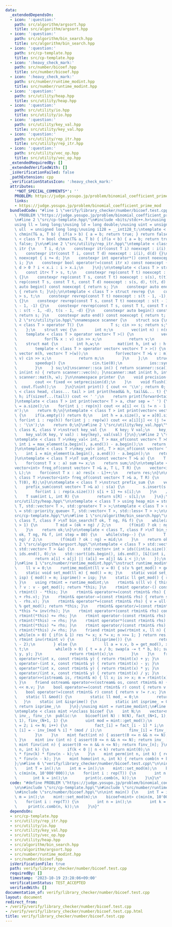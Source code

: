 ```yaml
---
data:
  _extendedDependsOn:
  - icon: ':question:'
    path: src/algorithm/argsort.hpp
    title: src/algorithm/argsort.hpp
  - icon: ':question:'
    path: src/algorithm/bin_search.hpp
    title: src/algorithm/bin_search.hpp
  - icon: ':question:'
    path: src/cp-template.hpp
    title: src/cp-template.hpp
  - icon: ':heavy_check_mark:'
    path: src/number/bicoef.hpp
    title: src/number/bicoef.hpp
  - icon: ':heavy_check_mark:'
    path: src/number/runtime_modint.hpp
    title: src/number/runtime_modint.hpp
  - icon: ':question:'
    path: src/utility/heap.hpp
    title: src/utility/heap.hpp
  - icon: ':question:'
    path: src/utility/io.hpp
    title: src/utility/io.hpp
  - icon: ':question:'
    path: src/utility/key_val.hpp
    title: src/utility/key_val.hpp
  - icon: ':question:'
    path: src/utility/rep_itr.hpp
    title: src/utility/rep_itr.hpp
  - icon: ':question:'
    path: src/utility/vec_op.hpp
    title: src/utility/vec_op.hpp
  _extendedRequiredBy: []
  _extendedVerifiedWith: []
  _isVerificationFailed: false
  _pathExtension: cpp
  _verificationStatusIcon: ':heavy_check_mark:'
  attributes:
    '*NOT_SPECIAL_COMMENTS*': ''
    PROBLEM: https://judge.yosupo.jp/problem/binomial_coefficient_prime_mod
    links:
    - https://judge.yosupo.jp/problem/binomial_coefficient_prime_mod
  bundledCode: "#line 1 \"verify/library_checker/number/bicoef.test.cpp\"\n#define\
    \ PROBLEM \"https://judge.yosupo.jp/problem/binomial_coefficient_prime_mod\"\n\
    \n#line 2 \"src/cp-template.hpp\"\n#include <bits/stdc++.h>\nusing namespace std;\n\
    using ll = long long;\nusing ld = long double;\nusing uint = unsigned int;\nusing\
    \ ull  = unsigned long long;\nusing i128 = __int128_t;\ntemplate < class T > bool\
    \ chmin(T& a, T b) { if(a > b) { a = b; return true; } return false; }\ntemplate\
    \ < class T > bool chmax(T& a, T b) { if(a < b) { a = b; return true; } return\
    \ false; }\n\n#line 2 \"src/utility/rep_itr.hpp\"\ntemplate < class T > struct\
    \ itr {\n    T i, d;\n    constexpr itr(const T i) noexcept : i(i), d(1) {}\n\
    \    constexpr itr(const T i, const T d) noexcept : i(i), d(d) {}\n    void operator++()\
    \ noexcept { i += d; }\n    constexpr int operator*() const noexcept { return\
    \ i; }\n    constexpr bool operator!=(const itr x) const noexcept {\n        return\
    \ d > 0 ? i < x.i : i > x.i;\n    }\n};\n\ntemplate < class T > struct rep {\n\
    \    const itr< T > s, t;\n    constexpr rep(const T t) noexcept : s(0), t(t)\
    \ {}\n    constexpr rep(const T s, const T t) noexcept : s(s), t(t) {}\n    constexpr\
    \ rep(const T s, const T t, const T d) noexcept : s(s, d), t(t, d) {}\n    constexpr\
    \ auto begin() const noexcept { return s; }\n    constexpr auto end() const noexcept\
    \ { return t; }\n};\n\ntemplate < class T > struct revrep {\n    const itr < T\
    \ > s, t;\n    constexpr revrep(const T t) noexcept : s(t - 1, -1), t(-1, -1)\
    \ {}\n    constexpr revrep(const T s, const T t) noexcept : s(t - 1, -1), t(s\
    \ - 1, -1) {}\n    constexpr revrep(const T s, const T t, const T d) noexcept\
    \ : s(t - 1, -d), t(s - 1, -d) {}\n    constexpr auto begin() const noexcept {\
    \ return s; }\n    constexpr auto end() const noexcept { return t; }\n};\n#line\
    \ 2 \"src/utility/io.hpp\"\nnamespace scanner {\n    struct sca {\n        template\
    \ < class T > operator T() {\n            T s; cin >> s; return s;\n        }\n\
    \    };\n    struct vec {\n        int n;\n        vec(int n) : n(n) {}\n    \
    \    template < class T > operator vector< T >() {\n            vector< T > v(n);\n\
    \            for(T& x : v) cin >> x;\n            return v;\n        }\n    };\n\
    \    struct mat {\n        int h,w;\n        mat(int h, int w) : h(h), w(w) {}\n\
    \        template < class T > operator vector< vector< T > >() {\n           \
    \ vector m(h, vector< T >(w));\n            for(vector< T >& v : m) for(T& x :\
    \ v) cin >> x;\n            return m;\n        }\n    };\n    struct speedup {\n\
    \        speedup() {\n            cin.tie(0);\n            ios::sync_with_stdio(0);\n\
    \        }\n    } su;\n}\nscanner::sca in() { return scanner::sca(); }\nscanner::vec\
    \ in(int n) { return scanner::vec(n); }\nscanner::mat in(int h, int w) { return\
    \ scanner::mat(h, w); }\n\nnamespace printer {\n    void precision(int d) {\n\
    \        cout << fixed << setprecision(d);\n    }\n    void flush() {\n      \
    \  cout.flush();\n    }\n}\nint print() { cout << '\\n'; return 0; }\ntemplate\
    \ < class head, class... tail > int print(head&& h, tail&&... t) {\n    cout <<\
    \ h; if(sizeof...(tail)) cout << ' ';\n    return print(forward<tail>(t)...);\n\
    }\ntemplate < class T > int print(vector< T > a, char sep = ' ') {\n    int n\
    \ = a.size();\n    for(int i : rep(n)) cout << a[i] << (i != n - 1 ? sep : '\\\
    n');\n    return 0;\n}\ntemplate < class T > int print(vector< vector< T > > a)\
    \ {\n    if(a.empty()) return 0;\n    int h = a.size(), w = a[0].size();\n   \
    \ for(int i : rep(h)) for(int j : rep(w)) cout << a[i][j] << (j != w - 1 ? ' '\
    \ : '\\n');\n    return 0;\n}\n#line 2 \"src/utility/key_val.hpp\"\ntemplate <\
    \ class K, class V >\nstruct key_val {\n    K key; V val;\n    key_val() {}\n\
    \    key_val(K key, V val) : key(key), val(val) {}\n};\n#line 2 \"src/utility/vec_op.hpp\"\
    \ntemplate < class T >\nkey_val< int, T > max_of(const vector< T >& a) {\n   \
    \ int i = max_element(a.begin(), a.end()) - a.begin();\n    return {i, a[i]};\n\
    }\n\ntemplate < class T >\nkey_val< int, T > min_of(const vector< T >& a) {\n\
    \    int i = min_element(a.begin(), a.end()) - a.begin();\n    return {i, a[i]};\n\
    }\n\ntemplate < class T >\nT sum_of(const vector< T >& a) {\n    T sum = 0;\n\
    \    for(const T x : a) sum += x;\n    return sum;\n}\n\ntemplate < class T >\n\
    vector<int> freq_of(const vector< T >& a, T L, T R) {\n    vector<int> res(R -\
    \ L);\n    for(const T x : a) res[x - L]++;\n    return res;\n}\n\ntemplate <\
    \ class T >\nvector<int> freq_of(const vector< T >& a, T R) {\n    return freq_of(a,\
    \ T(0), R);\n}\n\ntemplate < class T >\nstruct prefix_sum {\n    vector< T > s;\n\
    \    prefix_sum(const vector< T >& a) : s(a) {\n        s.insert(s.begin(), T(0));\n\
    \        for(int i : rep(a.size())) s[i + 1] += s[i];\n    }\n    // [L, R)\n\
    \    T sum(int L, int R) {\n        return s[R] - s[L];\n    }\n};\n#line 3 \"\
    src/utility/heap.hpp\"\n\ntemplate < class T > using heap_min = std::priority_queue<\
    \ T, std::vector< T >, std::greater< T > >;\ntemplate < class T > using heap_max\
    \ = std::priority_queue< T, std::vector< T >, std::less< T > >;\n\n#line 17 \"\
    src/cp-template.hpp\"\n\n#line 1 \"src/algorithm/bin_search.hpp\"\ntemplate <\
    \ class T, class F >\nT bin_search(T ok, T ng, F& f) {\n    while(abs(ok - ng)\
    \ > 1) {\n        T mid = (ok + ng) / 2;\n        (f(mid) ? ok : ng) = mid;\n\
    \    }\n    return ok;\n}\n\ntemplate < class T, class F >\nT bin_search_real(T\
    \ ok, T ng, F& f, int step = 80) {\n    while(step--) {\n        T mid = (ok +\
    \ ng) / 2;\n        (f(mid) ? ok : ng) = mid;\n    }\n    return ok;\n}\n#line\
    \ 2 \"src/algorithm/argsort.hpp\"\n\ntemplate < class T > std::vector< int > argsort(const\
    \ std::vector< T > &a) {\n    std::vector< int > ids((int)a.size());\n    std::iota(ids.begin(),\
    \ ids.end(), 0);\n    std::sort(ids.begin(), ids.end(), [&](int i, int j) {\n\
    \        return a[i] < a[j] || (a[i] == a[j] && i < j);\n    });\n    return ids;\n\
    }\n#line 1 \"src/number/runtime_modint.hpp\"\nstruct runtime_modint {\n  public:\n\
    \    ll v = 0;\n    runtime_modint(ll v = 0) { s(v % get_mod() + get_mod()); }\n\
    \    static void set_mod(ll m) { mod() = m; }\n    static void set_mod(ll m, int\
    \ isp) { mod() = m; isprime() = isp; }\n    static ll get_mod() { return mod();\
    \ }\n    using rtmint = runtime_modint;\n    rtmint& s(ll v) { this->v = v < get_mod()\
    \ ? v : v - get_mod(); return *this; }\n    rtmint operator-() const { return\
    \ rtmint() - *this; }\n    rtmint& operator+=(const rtmint& rhs) { return s(v\
    \ + rhs.v); }\n    rtmint& operator-=(const rtmint& rhs) { return s(v + get_mod()\
    \ - rhs.v); }\n    rtmint& operator*=(const rtmint& rhs) { v = ull(v) * rhs.v\
    \ % get_mod(); return *this; }\n    rtmint& operator/=(const rtmint& rhs) { return\
    \ *this *= inv(rhs); }\n    rtmint operator+(const rtmint& rhs) const { return\
    \ rtmint(*this) += rhs; }\n    rtmint operator-(const rtmint& rhs) const { return\
    \ rtmint(*this) -= rhs; }\n    rtmint operator*(const rtmint& rhs) const { return\
    \ rtmint(*this) *= rhs; }\n    rtmint operator/(const rtmint& rhs) const { return\
    \ rtmint(*this) /= rhs; }\n    friend rtmint pow(rtmint x, ll n) { rtmint res(1);\
    \ while(n > 0) { if(n & 1) res *= x; x *= x; n >>= 1; } return res; }\n    friend\
    \ rtmint inv(rtmint v) {\n        if(isprime()) {\n            return pow(v, get_mod()\
    \ - 2);\n        } else {\n            ll a = v.v, b = get_mod(), x = 1, y = 0,\
    \ t;\n            while(b > 0) { t = a / b; swap(a -= t * b, b); swap(x -= t *\
    \ y, y); }\n            return rtmint(x);\n        }\n    }\n    friend rtmint\
    \ operator+(int x, const rtmint& y) { return rtmint(x) + y; }\n    friend rtmint\
    \ operator-(int x, const rtmint& y) { return rtmint(x) - y; }\n    friend rtmint\
    \ operator*(int x, const rtmint& y) { return rtmint(x) * y; }\n    friend rtmint\
    \ operator/(int x, const rtmint& y) { return rtmint(x) / y; }\n    friend istream&\
    \ operator>>(istream& is, rtmint& m) { ll x; is >> x; m = rtmint(x); return is;\
    \ }\n    friend ostream& operator<<(ostream& os, const rtmint& m) { return os\
    \ << m.v; }\n    bool operator==(const rtmint& r) const { return v == r.v; }\n\
    \    bool operator!=(const rtmint& r) const { return v != r.v; }\n  private:\n\
    \    static ll &mod() {\n        static ll mod_ = 0;\n        return mod_;\n \
    \   }\n    static int &isprime() {\n        static int isprime_ = 0;\n       \
    \ return isprime_;\n    }\n};\nusing mint = runtime_modint;\n#line 1 \"src/number/bicoef.hpp\"\
    \ntemplate < class mint >\nclass bicoef {\n    int N;\n    vector<mint> fact_,\
    \ inv_, finv_;\n  public:\n    bicoef(int N) : N(N), fact_(N+1, 1), inv_(N+1,\
    \ 1), finv_(N+1, 1) {\n        uint mod = mint::get_mod();\n        for(int i\
    \ = 2; i <= N; i++) {\n            fact_[i] = fact_[i - 1] * i;\n            inv_\
    \ [i] = - inv_[mod % i] * (mod / i);\n            finv_[i] = finv_[i - 1] * inv_[i];\n\
    \        }\n    }\n    mint fact(int n) { assert(0 <= n && n <= N); return fact_[n];\
    \ }\n    mint inv (int n) { assert(0 <= n && n <= N); return inv_ [n]; }\n   \
    \ mint finv(int n) { assert(0 <= n && n <= N); return finv_[n]; }\n    mint comb(int\
    \ n, int k) {\n        if(k < 0 || n < k) return mint(0);\n        return fact(n)\
    \ * finv(k) * finv(n - k);\n    }\n    mint perm(int n, int k) { return fact(n)\
    \ * finv(n - k); }\n    mint homo(int n, int k) { return comb(n + k - 1, k); }\n\
    };\n#line 6 \"verify/library_checker/number/bicoef.test.cpp\"\n\nint main() {\n\
    \    int T = in();\n    int m = in();\n    mint::set_mod(m);\n    bicoef<mint>\
    \ c(min(m, 10'000'000));\n    for(int i : rep(T)) {\n        int n = in();\n \
    \       int k = in();\n        print(c.comb(n, k));\n    }\n}\n"
  code: "#define PROBLEM \"https://judge.yosupo.jp/problem/binomial_coefficient_prime_mod\"\
    \n\n#include \"src/cp-template.hpp\"\n#include \"src/number/runtime_modint.hpp\"\
    \n#include \"src/number/bicoef.hpp\"\n\nint main() {\n    int T = in();\n    int\
    \ m = in();\n    mint::set_mod(m);\n    bicoef<mint> c(min(m, 10'000'000));\n\
    \    for(int i : rep(T)) {\n        int n = in();\n        int k = in();\n   \
    \     print(c.comb(n, k));\n    }\n}"
  dependsOn:
  - src/cp-template.hpp
  - src/utility/rep_itr.hpp
  - src/utility/io.hpp
  - src/utility/key_val.hpp
  - src/utility/vec_op.hpp
  - src/utility/heap.hpp
  - src/algorithm/bin_search.hpp
  - src/algorithm/argsort.hpp
  - src/number/runtime_modint.hpp
  - src/number/bicoef.hpp
  isVerificationFile: true
  path: verify/library_checker/number/bicoef.test.cpp
  requiredBy: []
  timestamp: '2023-10-19 23:28:06+09:00'
  verificationStatus: TEST_ACCEPTED
  verifiedWith: []
documentation_of: verify/library_checker/number/bicoef.test.cpp
layout: document
redirect_from:
- /verify/verify/library_checker/number/bicoef.test.cpp
- /verify/verify/library_checker/number/bicoef.test.cpp.html
title: verify/library_checker/number/bicoef.test.cpp
---
```

